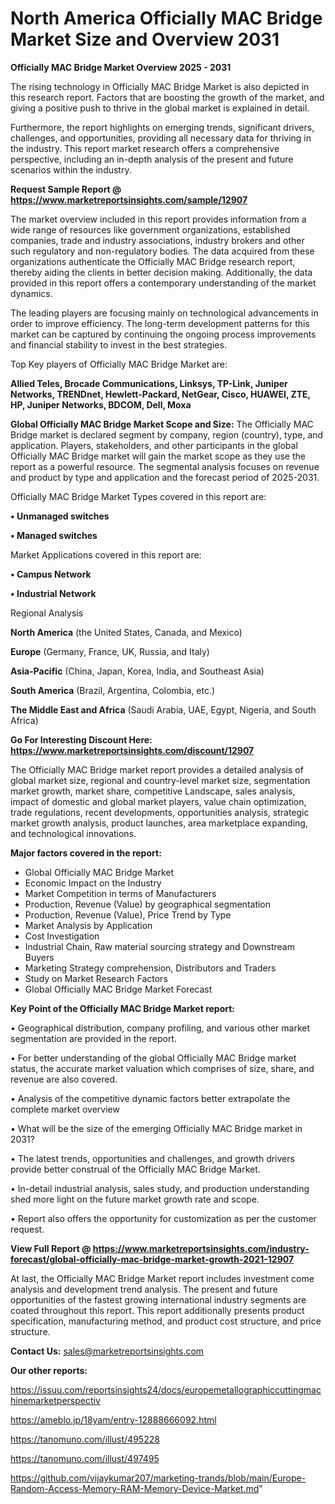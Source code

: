 # North America Officially MAC Bridge Market Size and Overview 2031

<Strong> Officially MAC Bridge Market Overview 2025 - 2031</strong>

The rising technology in Officially MAC Bridge Market is also depicted in this research report. Factors that are boosting the growth of the market, and giving a positive push to thrive in the global market is explained in detail.

Furthermore, the report highlights on emerging trends, significant drivers, challenges, and opportunities, providing all necessary data for thriving in the industry. This report market research offers a comprehensive perspective, including an in-depth analysis of the present and future scenarios within the industry.

<strong>Request Sample Report @ <a href=https://www.marketreportsinsights.com/sample/12907>https://www.marketreportsinsights.com/sample/12907</a></strong>

The market overview included in this report provides information from a wide range of resources like government organizations, established companies, trade and industry associations, industry brokers and other such regulatory and non-regulatory bodies. The data acquired from these organizations authenticate the Officially MAC Bridge research report, thereby aiding the clients in better decision making. Additionally, the data provided in this report offers a contemporary understanding of the market dynamics.

The leading players are focusing mainly on technological advancements in order to improve efficiency. The long-term development patterns for this market can be captured by continuing the ongoing process improvements and financial stability to invest in the best strategies.

Top Key players of Officially MAC Bridge Market are:

<strong>Allied Teles, Brocade Communications, Linksys, TP-Link, Juniper Networks, TRENDnet, Hewlett-Packard, NetGear, Cisco, HUAWEI, ZTE, HP, Juniper Networks, BDCOM, Dell, Moxa</strong>

<strong><b>Global Officially MAC Bridge Market Scope and Size:</b></strong>
The Officially MAC Bridge market is declared segment by company, region (country), type, and application. Players, stakeholders, and other participants in the global Officially MAC Bridge market will gain the market scope as they use the report as a powerful resource. The segmental analysis focuses on revenue and product by type and application and the forecast period of 2025-2031.

Officially MAC Bridge Market Types covered in this report are:

<strong>• Unmanaged switches

• Managed switches</strong>

Market Applications covered in this report are:

<strong>• Campus Network

• Industrial Network</strong> 

Regional Analysis

<strong>North America</strong> (the United States, Canada, and Mexico)

<strong>Europe</strong> (Germany, France, UK, Russia, and Italy)

<strong>Asia-Pacific</strong> (China, Japan, Korea, India, and Southeast Asia)

<strong>South America</strong> (Brazil, Argentina, Colombia, etc.)

<strong>The Middle East and Africa</strong> (Saudi Arabia, UAE, Egypt, Nigeria, and South Africa)

<strong>Go For Interesting Discount Here: <a href=https://www.marketreportsinsights.com/discount/12907>https://www.marketreportsinsights.com/discount/12907</a></strong>

The Officially MAC Bridge market report provides a detailed analysis of global market size, regional and country-level market size, segmentation market growth, market share, competitive Landscape, sales analysis, impact of domestic and global market players, value chain optimization, trade regulations, recent developments, opportunities analysis, strategic market growth analysis, product launches, area marketplace expanding, and technological innovations.

<strong><b>Major factors covered in the report:</b></strong>
<ul>
  <li>Global Officially MAC Bridge Market </li>
  <li>Economic Impact on the Industry</li>
  <li>Market Competition in terms of Manufacturers</li>
  <li>Production, Revenue (Value) by geographical segmentation</li>
  <li>Production, Revenue (Value), Price Trend by Type</li>
  <li>Market Analysis by Application</li>
  <li>Cost Investigation</li>
  <li>Industrial Chain, Raw material sourcing strategy and Downstream Buyers</li>
  <li>Marketing Strategy comprehension, Distributors and Traders</li>
  <li>Study on Market Research Factors</li>
  <li>Global Officially MAC Bridge Market Forecast</li>
</ul>

<strong><b>Key Point of the Officially MAC Bridge Market report:</b></strong>

• Geographical distribution, company profiling, and various other market segmentation are provided in the report.

• For better understanding of the global Officially MAC Bridge market status, the accurate market valuation which comprises of size, share, and revenue are also covered.

• Analysis of the competitive dynamic factors better extrapolate the complete market overview

• What will be the size of the emerging Officially MAC Bridge market in 2031?

• The latest trends, opportunities and challenges, and growth drivers provide better construal of the Officially MAC Bridge Market.

• In-detail industrial analysis, sales study, and production understanding shed more light on the future market growth rate and scope.

• Report also offers the opportunity for customization as per the customer request.

<strong><b>View Full Report @ <a href=https://www.marketreportsinsights.com/industry-forecast/global-officially-mac-bridge-market-growth-2021-12907>https://www.marketreportsinsights.com/industry-forecast/global-officially-mac-bridge-market-growth-2021-12907</a></b></strong>


At last, the Officially MAC Bridge Market report includes investment come analysis and development trend analysis. The present and future opportunities of the fastest growing international industry segments are coated throughout this report. This report additionally presents product specification, manufacturing method, and product cost structure, and price structure.

<strong>Contact Us:</strong>
sales@marketreportsinsights.com

<strong>Our other reports:</strong>

<a href=https://issuu.com/reportsinsights24/docs/europemetallographiccuttingmachinemarketperspectiv>https://issuu.com/reportsinsights24/docs/europemetallographiccuttingmachinemarketperspectiv</a>

<a href=https://ameblo.jp/18yam/entry-12888666092.html>https://ameblo.jp/18yam/entry-12888666092.html</a>

<a href=https://tanomuno.com/illust/495228>https://tanomuno.com/illust/495228</a>

<a href=https://tanomuno.com/illust/497495>https://tanomuno.com/illust/497495</a>

<a href=https://github.com/vijaykumar207/marketing-trands/blob/main/Europe-Random-Access-Memory-RAM-Memory-Device-Market.md>https://github.com/vijaykumar207/marketing-trands/blob/main/Europe-Random-Access-Memory-RAM-Memory-Device-Market.md</a>"

